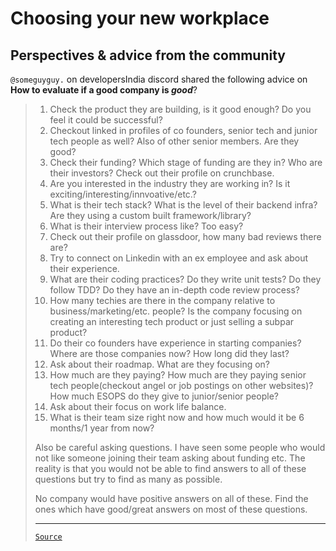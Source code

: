 # Choosing your new workplace

## Perspectives & advice from the community

`@someguyguy.` on developersIndia discord shared the following advice on **How
to evaluate if a good company is _good_**?

<blockquote>

1. Check the product they are building, is it good enough? Do you feel it could
   be successful?
2. Checkout linked in profiles of co founders, senior tech and junior tech
   people as well? Also of other senior members. Are they good?
3. Check their funding? Which stage of funding are they in? Who are their
   investors? Check out their profile on crunchbase.
4. Are you interested in the industry they are working in? Is it
   exciting/interesting/innvoative/etc.?
5. What is their tech stack? What is the level of their backend infra? Are they
   using a custom built framework/library?
6. What is their interview process like? Too easy?
7. Check out their profile on glassdoor, how many bad reviews there are?
8. Try to connect on Linkedin with an ex employee and ask about their
   experience.
9. What are their coding practices? Do they write unit tests? Do they follow
   TDD? Do they have an in-depth code review process?
10. How many techies are there in the company relative to
    business/marketing/etc. people? Is the company focusing on creating an
    interesting tech product or just selling a subpar product?
11. Do their co founders have experience in starting companies? Where are those
    companies now? How long did they last?
12. Ask about their roadmap. What are they focusing on?
13. How much are they paying? How much are they paying senior tech
    people(checkout angel or job postings on other websites)? How much ESOPS do
    they give to junior/senior people?
14. Ask about their focus on work life balance.
15. What is their team size right now and how much would it be 6 months/1 year
    from now?

Also be careful asking questions. I have seen some people who would not like
someone joining their team asking about funding etc. The reality is that you
would not be able to find answers to all of these questions but try to find as
many as possible.

No company would have positive answers on all of these. Find the ones which have
good/great answers on most of these questions.

---

[`Source`](https://discord.com/channels/669880381649977354/670198758343966740/813748050001788978)

</blockquote>
